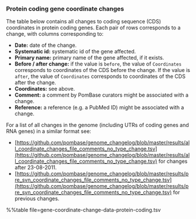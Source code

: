 ### Protein coding gene coordinate changes

The table below contains all changes to coding sequence (CDS) coordinates in protein coding genes. Each pair of rows corresponds to a change, with columns corresponding to:

* **Date:** date of the change.
* **Systematic id:** systematic id of the gene affected.
* **Primary name:** primary name of the gene affected, if it exists.
* **Before / after change:** if the value is `before`, the value of `Coordinates` corresponds to coordinates of the CDS before the change. If the value is `after`, the value of `Coordinates` corresponds to coordinates of the CDS after the change.
* **Coordinates:** see above.
* **Comment:** a comment by PomBase curators might be associated with a change.
* **Reference:** a reference (e.g. a PubMed ID) might be associated with a change.

For a list of all changes in the genome (including UTRs of coding genes and RNA genes) in a similar format see:

* [https://github.com/pombase/genome_changelog/blob/master/results/all_coordinate_changes_file_comments_no_type_change.tsv](https://github.com/pombase/genome_changelog/blob/master/results/all_coordinate_changes_file_comments_no_type_change.tsv) for changes after 23-08-2011.
* [https://github.com/pombase/genome_changelog/blob/master/results/pre_svn_coordinate_changes_file_comments_no_type_change.tsv](https://github.com/pombase/genome_changelog/blob/master/results/pre_svn_coordinate_changes_file_comments_no_type_change.tsv) for previous changes.

%%table file=gene-coordinate-change-data-protein-coding.tsv
